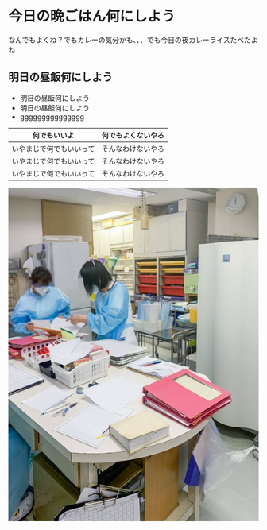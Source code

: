 # 今日の晩ごはん何にしよう
なんでもよくね？でもカレーの気分かも、、、でも今日の夜カレーライスたべたよね

## **明日の昼飯何にしよう**
 - 明日の昼飯何にしよう
 - 明日の昼飯何にしよう
 - ggggggggggggggg


 |何でもいいよ|何でもよくないやろ
 |--|--
 |いやまじで何でもいいって|そんなわけないやろ
 |いやまじで何でもいいって|そんなわけないやろ
 |いやまじで何でもいいって|そんなわけないやろ

 ![おとうさんスイッチ](img/case_img_popup_28.jpg)
